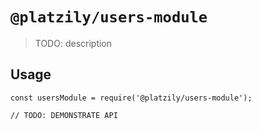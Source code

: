 # `@platzily/users-module`

> TODO: description

## Usage

```
const usersModule = require('@platzily/users-module');

// TODO: DEMONSTRATE API
```
